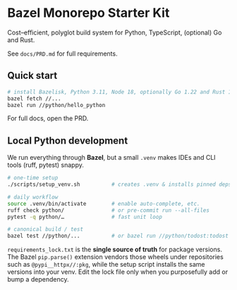 # Bazel Monorepo Starter Kit

Cost–efficient, polyglot build system for Python, TypeScript, (optional) Go and Rust.

See `docs/PRD.md` for full requirements.

## Quick start

```bash
# install Bazelisk, Python 3.11, Node 18, optionally Go 1.22 and Rust 1.78
bazel fetch //...
bazel run //python/hello_python
```

For full docs, open the PRD.

## Local Python development

We run everything through **Bazel**, but a small `.venv` makes IDEs and CLI
tools (ruff, pytest) snappy.

```bash
# one‑time setup
./scripts/setup_venv.sh          # creates .venv & installs pinned deps

# daily workflow
source .venv/bin/activate        # enable auto‑complete, etc.
ruff check python/               # or pre‑commit run --all-files
pytest -q python/…               # fast unit loop

# canonical build / test
bazel test //python/...          # or bazel run //python/todost:todost
```

`requirements_lock.txt` is the **single source of truth** for package
versions.  The Bazel `pip.parse()` extension vendors those wheels under
repositories such as `@pypi__httpx//:pkg`, while the setup script installs the
same versions into your venv.  Edit the lock file only when you purposefully
add or bump a dependency.
